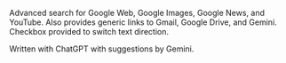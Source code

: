 Advanced search for Google Web, Google Images, Google News, and YouTube. Also provides generic links to Gmail, Google Drive, and Gemini. Checkbox provided to switch text direction.

Written with ChatGPT with suggestions by Gemini.
